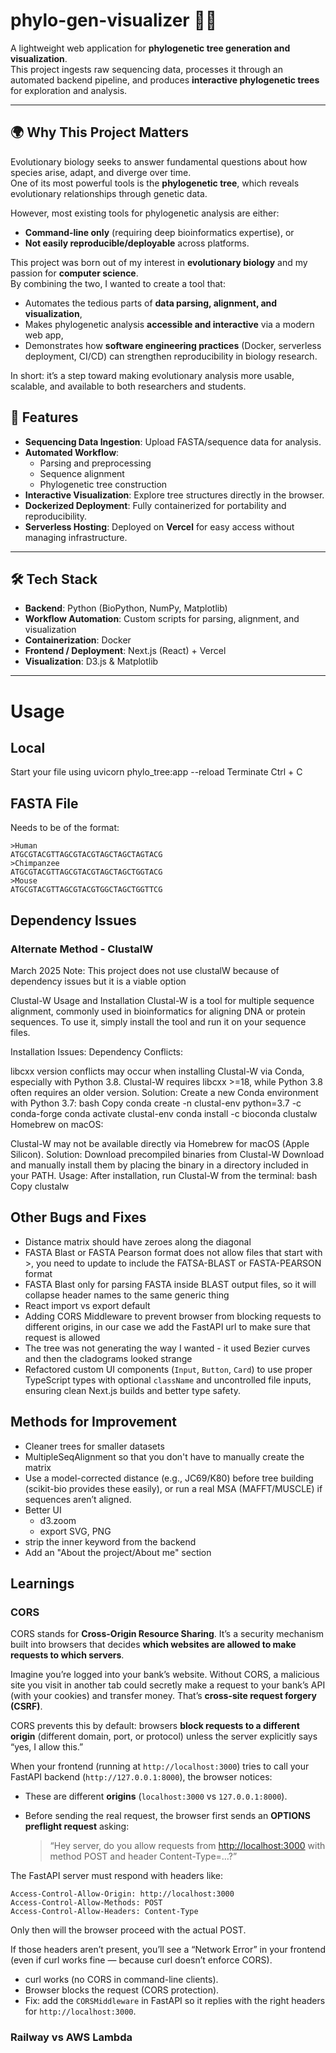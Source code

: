 # phylo-gen-visualizer 🧬🌳

A lightweight web application for **phylogenetic tree generation and visualization**.  
This project ingests raw sequencing data, processes it through an automated backend pipeline, and produces **interactive phylogenetic trees** for exploration and analysis.

---

## 🌍 Why This Project Matters

Evolutionary biology seeks to answer fundamental questions about how species arise, adapt, and diverge over time.  
One of its most powerful tools is the **phylogenetic tree**, which reveals evolutionary relationships through genetic data.

However, most existing tools for phylogenetic analysis are either:

- **Command-line only** (requiring deep bioinformatics expertise), or
- **Not easily reproducible/deployable** across platforms.

This project was born out of my interest in **evolutionary biology** and my passion for **computer science**.  
By combining the two, I wanted to create a tool that:

- Automates the tedious parts of **data parsing, alignment, and visualization**,
- Makes phylogenetic analysis **accessible and interactive** via a modern web app,
- Demonstrates how **software engineering practices** (Docker, serverless deployment, CI/CD) can strengthen reproducibility in biology research.

In short: it’s a step toward making evolutionary analysis more usable, scalable, and available to both researchers and students.

## 🚀 Features

- **Sequencing Data Ingestion**: Upload FASTA/sequence data for analysis.
- **Automated Workflow**:
  - Parsing and preprocessing
  - Sequence alignment
  - Phylogenetic tree construction
- **Interactive Visualization**: Explore tree structures directly in the browser.
- **Dockerized Deployment**: Fully containerized for portability and reproducibility.
- **Serverless Hosting**: Deployed on **Vercel** for easy access without managing infrastructure.

---

## 🛠️ Tech Stack

- **Backend**: Python (BioPython, NumPy, Matplotlib)
- **Workflow Automation**: Custom scripts for parsing, alignment, and visualization
- **Containerization**: Docker
- **Frontend / Deployment**: Next.js (React) + Vercel
- **Visualization**: D3.js & Matplotlib

---

<!-- ## 📦 Installation (Local)

Clone the repo and spin it up using Docker:

````bash
git clone https://github.com/your-username/phylo-gen-visualizer.git
cd phylo-gen-visualizer
docker build -t phylo-gen .
docker run -p 8000:8000 phylo-gen


## [IN PROGRESS]

This is a [Next.js](https://nextjs.org) project bootstrapped with [`create-next-app`](https://nextjs.org/docs/app/api-reference/cli/create-next-app).

## Getting Started

First, run the development server:

```bash
npm run dev
# or
yarn dev
# or
pnpm dev
# or
bun dev
````

Open [http://localhost:3000](http://localhost:3000) with your browser to see the result.

You can start editing the page by modifying `app/page.tsx`. The page auto-updates as you edit the file.

This project uses [`next/font`](https://nextjs.org/docs/app/building-your-application/optimizing/fonts) to automatically optimize and load [Geist](https://vercel.com/font), a new font family for Vercel.

## Learn More

To learn more about Next.js, take a look at the following resources:

- [Next.js Documentation](https://nextjs.org/docs) - learn about Next.js features and API.
- [Learn Next.js](https://nextjs.org/learn) - an interactive Next.js tutorial.

You can check out [the Next.js GitHub repository](https://github.com/vercel/next.js) - your feedback and contributions are welcome!

## Deploy on Vercel

The easiest way to deploy your Next.js app is to use the [Vercel Platform](https://vercel.com/new?utm_medium=default-template&filter=next.js&utm_source=create-next-app&utm_campaign=create-next-app-readme) from the creators of Next.js.

Check out our [Next.js deployment documentation](https://nextjs.org/docs/app/building-your-application/deploying) for more details. -->

# Usage

## Local

Start your file using uvicorn phylo_tree:app --reload
Terminate Ctrl + C

## FASTA File

Needs to be of the format:

```
>Human
ATGCGTACGTTAGCGTACGTAGCTAGCTAGTACG
>Chimpanzee
ATGCGTACGTTAGCGTACGTAGCTAGCTGGTACG
>Mouse
ATGCGTACGTTAGCGTACGTGGCTAGCTGGTTCG
```

## Dependency Issues

### Alternate Method - ClustalW

March 2025
Note: This project does not use clustalW because of dependency issues but it is a viable option

Clustal-W Usage and Installation
Clustal-W is a tool for multiple sequence alignment, commonly used in bioinformatics for aligning DNA or protein sequences. To use it, simply install the tool and run it on your sequence files.

Installation Issues:
Dependency Conflicts:

libcxx version conflicts may occur when installing Clustal-W via Conda, especially with Python 3.8. Clustal-W requires libcxx >=18, while Python 3.8 often requires an older version.
Solution: Create a new Conda environment with Python 3.7:
bash
Copy
conda create -n clustal-env python=3.7 -c conda-forge
conda activate clustal-env
conda install -c bioconda clustalw
Homebrew on macOS:

Clustal-W may not be available directly via Homebrew for macOS (Apple Silicon).
Solution: Download precompiled binaries from Clustal-W Download and manually install them by placing the binary in a directory included in your PATH.
Usage:
After installation, run Clustal-W from the terminal:
bash
Copy
clustalw

## Other Bugs and Fixes

- Distance matrix should have zeroes along the diagonal
- FASTA Blast or FASTA Pearson format does not allow files that start with >, you need to update to include the FATSA-BLAST or FASTA-PEARSON format
- FASTA Blast only for parsing FASTA inside BLAST output files, so it will collapse header names to the same generic thing
- React import vs export default
- Adding CORS Middleware to prevent browser from blocking requests to different origins, in our case we add the FastAPI url to make sure that request is allowed
- The tree was not generating the way I wanted - it used Bezier curves and then the cladograms looked strange
- Refactored custom UI components (`Input`, `Button`, `Card`) to use proper TypeScript types with optional `className` and uncontrolled file inputs, ensuring clean Next.js builds and better type safety.

## Methods for Improvement

- Cleaner trees for smaller datasets
- MultipleSeqAlignment so that you don't have to manually create the matrix
- Use a model-corrected distance (e.g., JC69/K80) before tree building (scikit-bio provides these easily), or run a real MSA (MAFFT/MUSCLE) if sequences aren’t aligned.
- Better UI
  - d3.zoom
  - export SVG, PNG
- strip the inner keyword from the backend
- Add an "About the project/About me" section

## Learnings

### CORS

CORS stands for **Cross-Origin Resource Sharing**. It’s a security mechanism built into browsers that decides **which websites are allowed to make requests to which servers**.

Imagine you’re logged into your bank’s website. Without CORS, a malicious site you visit in another tab could secretly make a request to your bank’s API (with your cookies) and transfer money. That’s **cross-site request forgery (CSRF)**.

CORS prevents this by default: browsers **block requests to a different origin** (different domain, port, or protocol) unless the server explicitly says “yes, I allow this.”

When your frontend (running at `http://localhost:3000`) tries to call your FastAPI backend (`http://127.0.0.1:8000`), the browser notices:

- These are different **origins** (`localhost:3000` vs `127.0.0.1:8000`).
- Before sending the real request, the browser first sends an **OPTIONS preflight request** asking:

  > “Hey server, do you allow requests from [http://localhost:3000](http://localhost:3000) with method POST and header Content-Type=…?”

The FastAPI server must respond with headers like:

```
Access-Control-Allow-Origin: http://localhost:3000
Access-Control-Allow-Methods: POST
Access-Control-Allow-Headers: Content-Type
```

Only then will the browser proceed with the actual POST.

If those headers aren’t present, you’ll see a “Network Error” in your frontend (even if curl works fine — because curl doesn’t enforce CORS).

- curl works (no CORS in command-line clients).
- Browser blocks the request (CORS protection).
- Fix: add the `CORSMiddleware` in FastAPI so it replies with the right headers for `http://localhost:3000`.

### Railway vs AWS Lambda
